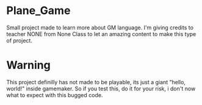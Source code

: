 # Plane_Game
Small project made to learn more about GM language. I'm giving credits to teacher NONE from None Class to let an amazing content to make this type of project.

# Warning
This project definilly has not made to be playable, its just a giant "hello, world!" inside gamemaker. So if you test this, do it for your risk, i don't now what to expect with this bugged code.
